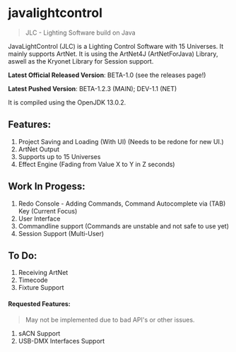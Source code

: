 # javalightcontrol

>JLC - Lighting Software build on Java

JavaLightControl (JLC) is a Lighting Control Software with 15 Universes. It mainly supports ArtNet. 
It is using the ArtNet4J (ArtNetForJava) Library, aswell as the Kryonet Library for Session support.

**Latest Official Released Version**: BETA-1.0 (see the releases page!)

**Latest Pushed Version**: BETA-1.2.3 (MAIN); DEV-1.1 (NET)

It is compiled using the OpenJDK 13.0.2. 

## Features:

1. Project Saving and Loading (With UI) (Needs to be redone for new UI.)
2. ArtNet Output
3. Supports up to 15 Universes
4. Effect Engine (Fading from Value X to Y in Z seconds)

## Work In Progess:

1. Redo Console - Adding Commands, Command Autocomplete via (TAB) Key (Current Focus)
2. User Interface 
3. Commandline support (Commands are unstable and not safe to use yet)
4. Session Support (Multi-User)

## To Do:

1. Receiving ArtNet
2. Timecode
3. Fixture Support

#### Requested Features:
> May not be implemented due to bad API's or other issues.
1. sACN Support
2. USB-DMX Interfaces Support
